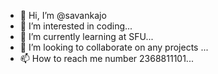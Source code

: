 - 👋 Hi, I’m @savankajo
- 👀 I’m interested in coding...
- 🌱 I’m currently learning at SFU...
- 💞️ I’m looking to collaborate on any projects ...
- 📫 How to reach me number 2368811101...

<!---
savankajo/savankajo is a ✨ special ✨ repository because its `README.md` (this file) appears on your GitHub profile.
You can click the Preview link to take a look at your changes.
--->
